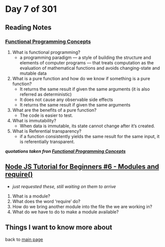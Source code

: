 # Day 7 of 301

## Reading Notes

### []()

### [Functional Programming Concepts](https://medium.com/the-renaissance-developer/concepts-of-functional-programming-in-javascript-6bc84220d2aa)

1. What is functional programming?
   - a programming paradigm — a style of building the structure and elements of computer programs — that treats computation as the evaluation of mathematical functions and avoids changing-state and mutable data
2. What is a pure function and how do we know if something is a pure function?
   - It returns the same result if given the same arguments (it is also referred as deterministic)
   - It does not cause any observable side effects
   - It returns the same result if given the same arguments
3. What are the benefits of a pure function?
   - The code is easier to test.
4. What is immutability?
   - When data is immutable, its state cannot change after it’s created.
5. What is Referential transparency?
   - if a function consistently yields the same result for the same input, it is referentially transparent.

**_quotations taken fron [Functional Programming Concepts](https://medium.com/the-renaissance-developer/concepts-of-functional-programming-in-javascript-6bc84220d2aa)_**

## [Node JS Tutorial for Beginners #6 - Modules and require()](https://www.youtube.com/watch?v=xHLd36QoS4k)

- _just requested these, still waiting on them to arrive_

1. What is a module?
2. What does the word ‘require’ do?
3. How do we bring another module into the file the we are working in?
4. What do we have to do to make a module available?

## Things I want to know more about

back to [main page](README.md)
